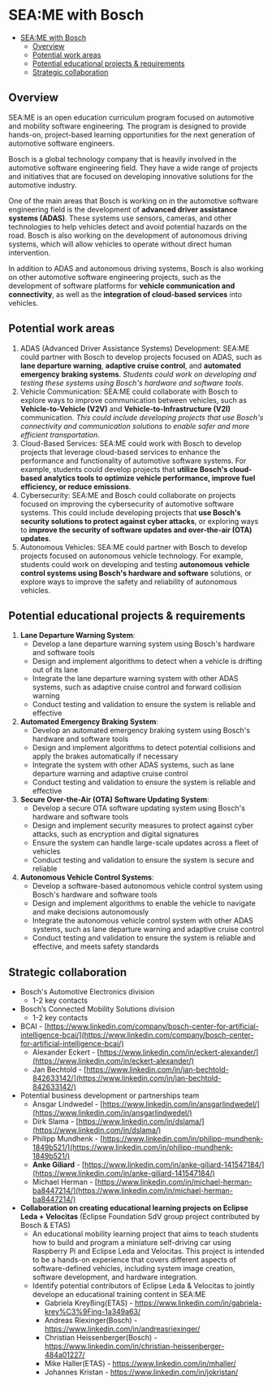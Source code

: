 # SEA:ME with Bosch

- [SEA:ME with Bosch](#seame-with-bosch)
  - [Overview](#overview)
  - [Potential work areas](#potential-work-areas)
  - [Potential educational projects \& requirements](#potential-educational-projects--requirements)
  - [Strategic collaboration](#strategic-collaboration)

## Overview

SEA:ME is an open education curriculum program focused on automotive and mobility software engineering. The program is designed to provide hands-on, project-based learning opportunities for the next generation of automotive software engineers.

Bosch is a global technology company that is heavily involved in the automotive software engineering field. They have a wide range of projects and initiatives that are focused on developing innovative solutions for the automotive industry.

One of the main areas that Bosch is working on in the automotive software engineering field is the development of **advanced driver assistance systems (ADAS)**. These systems use sensors, cameras, and other technologies to help vehicles detect and avoid potential hazards on the road. Bosch is also working on the development of autonomous driving systems, which will allow vehicles to operate without direct human intervention.

In addition to ADAS and autonomous driving systems, Bosch is also working on other automotive software engineering projects, such as the development of software platforms for **vehicle communication and connectivity**, as well as the **integration of cloud-based services** into vehicles.


## Potential work areas

1. ADAS (Advanced Driver Assistance Systems) Development: SEA:ME could partner with Bosch to develop projects focused on ADAS, such as **lane departure warning**, **adaptive cruise control**, and **automated emergency braking systems**. _Students could work on developing and testing these systems using Bosch's hardware and software tools_.
2. Vehicle Communication: SEA:ME could collaborate with Bosch to explore ways to improve communication between vehicles, such as **Vehicle-to-Vehicle (V2V)** and **Vehicle-to-Infrastructure (V2I)** communication. _This could include developing projects that use Bosch's connectivity and communication solutions to enable safer and more efficient transportation_.
3. Cloud-Based Services: SEA:ME could work with Bosch to develop projects that leverage cloud-based services to enhance the performance and functionality of automotive software systems. For example, students could develop projects that **utilize Bosch's cloud-based analytics tools to optimize vehicle performance, improve fuel efficiency, or reduce emissions**.
4. Cybersecurity: SEA:ME and Bosch could collaborate on projects focused on improving the cybersecurity of automotive software systems. This could include developing projects that **use Bosch's security solutions to protect against cyber attacks**, or exploring ways to **improve the security of software updates and over-the-air (OTA) updates**.
5. Autonomous Vehicles: SEA:ME could partner with Bosch to develop projects focused on autonomous vehicle technology. For example, students could work on developing and testing **autonomous vehicle control systems using Bosch's hardware and software** solutions, or explore ways to improve the safety and reliability of autonomous vehicles.


## Potential educational projects & requirements

1. **Lane Departure Warning System**:
    - Develop a lane departure warning system using Bosch's hardware and software tools
    - Design and implement algorithms to detect when a vehicle is drifting out of its lane
    - Integrate the lane departure warning system with other ADAS systems, such as adaptive cruise control and forward collision warning
    - Conduct testing and validation to ensure the system is reliable and effective
2. **Automated Emergency Braking System**:
    - Develop an automated emergency braking system using Bosch's hardware and software tools
    - Design and implement algorithms to detect potential collisions and apply the brakes automatically if necessary
    - Integrate the system with other ADAS systems, such as lane departure warning and adaptive cruise control
    - Conduct testing and validation to ensure the system is reliable and effective
3. **Secure Over-the-Air (OTA) Software Updating System**:
    - Develop a secure OTA software updating system using Bosch's hardware and software tools
    - Design and implement security measures to protect against cyber attacks, such as encryption and digital signatures
    - Ensure the system can handle large-scale updates across a fleet of vehicles
    - Conduct testing and validation to ensure the system is secure and reliable
4. **Autonomous Vehicle Control Systems**:
    - Develop a software-based autonomous vehicle control system using Bosch's hardware and software tools
    - Design and implement algorithms to enable the vehicle to navigate and make decisions autonomously
    - Integrate the autonomous vehicle control system with other ADAS systems, such as lane departure warning and adaptive cruise control
    - Conduct testing and validation to ensure the system is reliable and effective, and meets safety standards


## Strategic collaboration

* Bosch's Automotive Electronics division
    * 1-2 key contacts
* Bosch’s Connected Mobility Solutions division
    * 1-2 key contacts
* BCAI - [https://www.linkedin.com/company/bosch-center-for-artificial-intelligence-bcai/](https://www.linkedin.com/company/bosch-center-for-artificial-intelligence-bcai/)
    * Alexander Eckert - [https://www.linkedin.com/in/eckert-alexander/](https://www.linkedin.com/in/eckert-alexander/)
    * Jan Bechtold - [https://www.linkedin.com/in/jan-bechtold-842633142/](https://www.linkedin.com/in/jan-bechtold-842633142/)
* Potential business development or partnerships team
    * Ansgar Lindwedel - [https://www.linkedin.com/in/ansgarlindwedel/](https://www.linkedin.com/in/ansgarlindwedel/)
    * Dirk Slama - [https://www.linkedin.com/in/dslama/](https://www.linkedin.com/in/dslama/)
    * Philipp Mundhenk - [https://www.linkedin.com/in/philipp-mundhenk-1849b521/](https://www.linkedin.com/in/philipp-mundhenk-1849b521/)
    * **Anke Giliard** - [https://www.linkedin.com/in/anke-giliard-141547184/](https://www.linkedin.com/in/anke-giliard-141547184/)
    * Michael Herman - [https://www.linkedin.com/in/michael-herman-ba8447214/](https://www.linkedin.com/in/michael-herman-ba8447214/)
* **Collaboration on creating educational learning projects on Eclipse Leda + Velocitas** (Eclipse Foundation SdV group project contributed by Bosch & ETAS)
    * An educational mobility learning project that aims to teach students how to build and program a miniature self-driving car using Raspberry Pi and Eclipse Leda and Velocitas. This project is intended to be a hands-on experience that covers different aspects of software-defined vehicles, including system image creation, software development, and hardware integration.
    * Identify potential contributors of Eclipse Leda & Velocitas to jointly develope an educational training content in SEA:ME
      * Gabriela Kreyßing(ETAS) - https://www.linkedin.com/in/gabriela-krey%C3%9Fing-1a349a63/
      * Andreas Riexinger(Bosch) - https://www.linkedin.com/in/andreasriexinger/
      * Christian Heissenberger(Bosch) - https://www.linkedin.com/in/christian-heissenberger-484a01227/
      * Mike Haller(ETAS) - https://www.linkedin.com/in/mhaller/
      * Johannes Kristan - https://www.linkedin.com/in/jokristan/